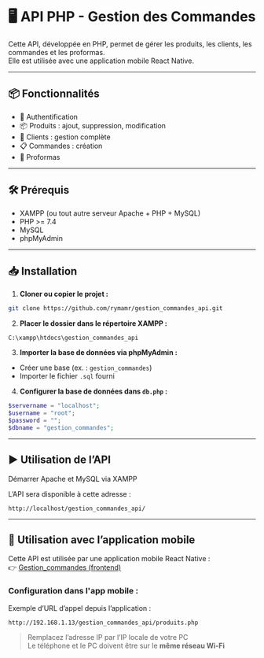 # 🖥️ API PHP - Gestion des Commandes

Cette API, développée en PHP, permet de gérer les produits, les clients, les commandes et les proformas.  
Elle est utilisée avec une application mobile React Native.

---

## 📦 Fonctionnalités

- 🔐 Authentification
- 📦 Produits : ajout, suppression, modification
- 👥 Clients : gestion complète
- 📋 Commandes : création 
- 🧾 Proformas

---

## 🛠️ Prérequis

- XAMPP (ou tout autre serveur Apache + PHP + MySQL)
- PHP >= 7.4
- MySQL
- phpMyAdmin

---

## 📥 Installation

1. **Cloner ou copier le projet :**

```bash
git clone https://github.com/rymamr/gestion_commandes_api.git
```

2. **Placer le dossier dans le répertoire XAMPP :**

```
C:\xampp\htdocs\gestion_commandes_api
```

3. **Importer la base de données via phpMyAdmin :**

- Créer une base (ex. : `gestion_commandes`)
- Importer le fichier `.sql` fourni

4. **Configurer la base de données dans `db.php` :**

```php
$servername = "localhost";
$username = "root"; 
$password = "";     
$dbname = "gestion_commandes";
```

---

## ▶️ Utilisation de l’API

Démarrer Apache et MySQL via XAMPP

L’API sera disponible à cette adresse :

```url
http://localhost/gestion_commandes_api/
```

---

## 📱 Utilisation avec l’application mobile

Cette API est utilisée par une application mobile React Native :  
👉 [Gestion_commandes (frontend)](https://github.com/rymamr/Gestion_commandes)

### Configuration dans l'app mobile :

Exemple d’URL d’appel depuis l’application :

```url
http://192.168.1.13/gestion_commandes_api/produits.php
```

> Remplacez l’adresse IP par l’IP locale de votre PC  
> Le téléphone et le PC doivent être sur le **même réseau Wi-Fi**
